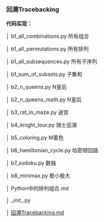 ### 回溯Tracebacking

**代码实现：**

│  b1_all_combinations.py  所有组合

│  b1_all_permutations.py  所有排列

│  b1_all_subsequences.py 所有子序列

│  b1_sum_of_subsets.py 子集和

│  b2_n_queens.py  N皇后

│  b2_n_queens_math.py N皇后

│  b3_rat_in_maze.py 迷宫

│  b4_knight_tour.py 骑士巡演

│  b5_coloring.py  M着色

│  b6_hamiltonian_cycle.py  哈密顿回路

│  b7_sudoku.py 数独

│  b8_minimax.py 极小极大

│  Python中的排列组合.md

│  \__init__.py

│  [回溯Tracebacking.md](./回溯Tracebacking.md)

